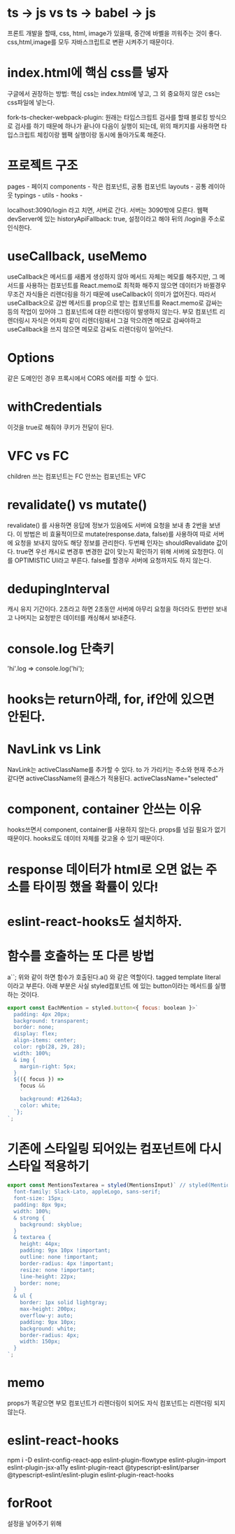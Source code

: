 # ts -> js vs ts -> babel -> js
프론트 개발을 할때, css, html, image가 있을때, 중간에 바벨을 끼워주는 것이 좋다.
css,html,image를 모두 자바스크립트로 변환 시켜주기 때문이다.

# index.html에 핵심 css를 넣자
구글에서 권장하는 방법: 핵심 css는 index.html에 넣고, 그 외 중요하지 않은 css는 css파일에 넣는다.

fork-ts-checker-webpack-plugin: 
원래는 타입스크립트 검사를 할때 블로킹 방식으로 검사를 하기 때문에 하나가 끝나야 다음이 실행이 되는데,
위의 패키지를 사용하면 타입스크립트 체킹이랑 웹팩 실행이랑 동시에 돌아가도록 해준다.

# 프로젝트 구조

pages - 페이지
components - 작은 컴포넌트, 공통 컴포넌트
layouts - 공통 레이아웃
typings -
utils - 
hooks - 

localhost:3090/login 라고 치면, 서버로 간다. 서버는 3090밖에 모른다. 웹팩 devServer에 있는 historyApiFallback: true, 
설정이라고 해야 뒤의 /login을 주소로 인식한다.

# useCallback, useMemo
useCallback은 메서드를 새롭게 생성하지 않아 메서드 자체는 메모를 해주지만, 그 메서드를 사용하는 컴포넌트를 React.memo로 최적화 해주지 않으면
데이터가 바뀔경우 무조건 자식들은 리렌더링을 하기 때문에 useCallback이 의미가 없어진다. 따라서 useCallback으로 감싼 메서드를 prop으로 받는 컴포넌트를 React.memo로 감싸는 등의 작업이 있어야 그 컴포넌트에 대한 리렌더링이 발생하지 않는다.
부모 컴포넌트 리렌더링시 자식은 어차피 같이 리렌더링돼서 그걸 막으려면 메모로 감싸야하고 useCallback을 쓰지 않으면 메모로 감싸도 리렌더링이 일어난다. 

# Options 
같은 도메인인 경우 프록시에서 CORS 에러를 피할 수 있다.

# withCredentials 
이것을 true로 해줘야 쿠키가 전달이 된다.

# VFC vs FC
children 쓰는 컴포넌트는 FC 안쓰는 컴포넌트는 VFC

# revalidate() vs mutate()
revalidate() 를 사용하면 응답에 정보가 있음에도 서버에 요청을 보내 총 2번을 보낸다.
이 방법은 비 효율적이므로 mutate(response.data, false)를 사용하여 따로 서버에 요청을 보내지 않아도 해당 정보를 관리한다.
두번째 인자는 shouldRevalidate 값이다. true면 우선 캐시로 변경후 변경한 값이 맞는지 확인하기 위해 서버에 요청한다. 이를 OPTIMISTIC UI라고 부른다.
false를 할경우 서버에 요청까지도 하지 않는다.

# dedupingInterval
캐시 유지 기간이다. 2초라고 하면 2초동안 서버에 아무리 요청을 하더라도 한번만 보내고 나머지는 요청받은 데이터를 캐싱해서 보내준다.

# console.log 단축키
'hi'.log => console.log('hi');

# hooks는 return아래, for, if안에 있으면 안된다.

# NavLink vs Link
NavLink는 activeClassName를 추가할 수 있다.
to 가 가리키는 주소와 현재 주소가 같다면 activeClassName의 클래스가 적용된다.
activeClassName="selected" 

# component, container 안쓰는 이유
hooks쓰면서 component, container를 사용하지 않는다.
props를 넘길 필요가 없기 때문이다. hooks로도 데이터 자체를 갖고올 수 있기 때문이다.

# response 데이터가 html로 오면 없는 주소를 타이핑 했을 확률이 있다!

# eslint-react-hooks도 설치하자.


# 함수를 호출하는 또 다른 방법
a``;
위와 같이 하면 함수가 호출된다.a() 와 같은 역할이다.
tagged template literal 이라고 부른다.
아래 부분은 사실 styled컴포넌트 에 있는 button이라는 메서드를 실행하는 것이다.
```js
export const EachMention = styled.button<{ focus: boolean }>`
  padding: 4px 20px;
  background: transparent;
  border: none;
  display: flex;
  align-items: center;
  color: rgb(28, 29, 28);
  width: 100%;
  & img {
    margin-right: 5px;
  }
  ${({ focus }) =>
    focus &&
    `
    background: #1264a3;
    color: white;
  `};
`;
```

# 기존에 스타일링 되어있는 컴포넌트에 다시 스타일 적용하기
```js
export const MentionsTextarea = styled(MentionsInput)` // styled(MentionsInput)을 사용하여 스타일이 적용 되어있는 MentionInput에 또 다시 스타일 적용하기
  font-family: Slack-Lato, appleLogo, sans-serif;
  font-size: 15px;
  padding: 8px 9px;
  width: 100%;
  & strong {
    background: skyblue;
  }
  & textarea {
    height: 44px;
    padding: 9px 10px !important;
    outline: none !important;
    border-radius: 4px !important;
    resize: none !important;
    line-height: 22px;
    border: none;
  }
  & ul {
    border: 1px solid lightgray;
    max-height: 200px;
    overflow-y: auto;
    padding: 9px 10px;
    background: white;
    border-radius: 4px;
    width: 150px;
  }
`;
```

# memo
props가 똑같으면 부모 컴포넌트가 리렌더링이 되어도 자식 컴포넌트는 리렌더링 되지 않는다.

# eslint-react-hooks
npm i -D eslint-config-react-app eslint-plugin-flowtype eslint-plugin-import eslint-plugin-jsx-a11y eslint-plugin-react  @typescript-eslint/parser  @typescript-eslint/eslint-plugin eslint-plugin-react-hooks    


# forRoot
설정을 넣어주기 위해

